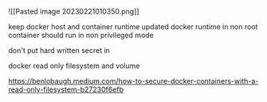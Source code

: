 ![[Pasted image 20230221010350.png]]


keep docker host and container runtime updated
docker runtime in non root
container should run in non privileged mode


don't put hard written secret in

docker read only filesystem and volume

https://benlobaugh.medium.com/how-to-secure-docker-containers-with-a-read-only-filesystem-b27230f6efb